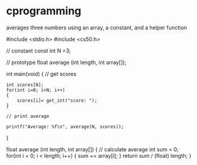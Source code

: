 # cprogramming
averages three numbers using an array, a constant, and a helper function

#include <stdio.h>
#include <cs50.h>

// constant
const int N =3;

// prototype
float average (int length, int array[]);

int main(void)
{
    // get scores

    int scores[N];
    for(int i=0; i<N; i++)
    {
        scores[i]= get_int("score: ");
    }

    // print average

    printf("Average: %f\n", average(N, scores));
}

float average (int length, int array[])
{
    // calculate average
    int sum = 0;
    for(int i = 0; i < length; i++)
    {
        sum += array[i];
    }
    return sum / (float) length;
}
